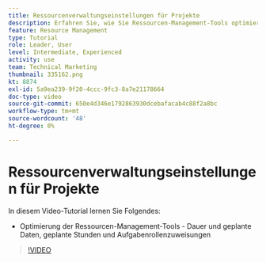 ```yaml
---
title: Ressourcenverwaltungseinstellungen für Projekte
description: Erfahren Sie, wie Sie Ressourcen-Management-Tools optimieren - Zeiträume und geplante Daten, geplante Stunden und Aufgabenrollenzuweisungen.
feature: Resource Management
type: Tutorial
role: Leader, User
level: Intermediate, Experienced
activity: use
team: Technical Marketing
thumbnail: 335162.png
kt: 8874
exl-id: 5a9ea239-9f20-4ccc-9fc3-8a7e21178664
doc-type: video
source-git-commit: 650e4d346e1792863930dcebafacab4c88f2a8bc
workflow-type: tm+mt
source-wordcount: '48'
ht-degree: 0%

---
```


# Ressourcenverwaltungseinstellungen für Projekte

In diesem Video-Tutorial lernen Sie Folgendes:

* Optimierung der Ressourcen-Management-Tools - Dauer und geplante Daten, geplante Stunden und Aufgabenrollenzuweisungen

>[!VIDEO](https://video.tv.adobe.com/v/335162/?quality=12&learn=on)
